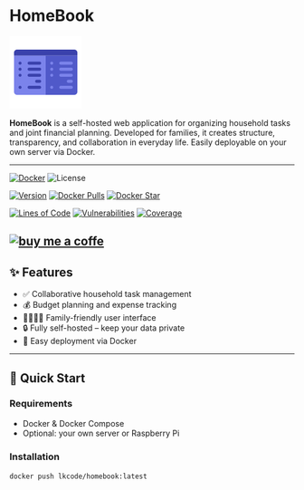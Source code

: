 # HomeBook

![homebook](https://raw.githubusercontent.com/lk-code/homebook/main/icon_128.png)

**HomeBook** is a self-hosted web application for organizing household tasks and joint financial planning. Developed for families, it creates structure, transparency, and collaboration in everyday life. Easily deployable on your own server via Docker.

---

[![Docker](https://img.shields.io/badge/Docker-alpha-blue)](https://hub.docker.com/r/lkcode/homebook)
![License](https://img.shields.io/github/license/lk-code/homebook)


[![Version](https://img.shields.io/docker/v/lkcode/homebook)](https://img.shields.io/docker/v/lkcode/homebook)
[![Docker Pulls](https://img.shields.io/docker/pulls/lkcode/homebook)](https://hub.docker.com/r/lkcode/homebook)
[![Docker Star](https://img.shields.io/docker/stars/lkcode/homebook)](https://hub.docker.com/r/lkcode/homebook)

[![Lines of Code](https://sonarcloud.io/api/project_badges/measure?project=lk-code_homebook&metric=ncloc)](https://sonarcloud.io/summary/new_code?id=lk-code_homebook)
[![Vulnerabilities](https://sonarcloud.io/api/project_badges/measure?project=lk-code_homebook&metric=vulnerabilities)](https://sonarcloud.io/summary/new_code?id=lk-code_homebook)
[![Coverage](https://sonarcloud.io/api/project_badges/measure?project=lk-code_homebook&metric=coverage)](https://sonarcloud.io/summary/new_code?id=lk-code_homebook)

[![buy me a coffe](https://cdn.buymeacoffee.com/buttons/v2/default-yellow.png)](https://www.buymeacoffee.com/lk.code)
---

## ✨ Features

- ✅ Collaborative household task management
- 💰 Budget planning and expense tracking
- 👨‍👩‍👧‍👦 Family-friendly user interface
- 🔒 Fully self-hosted – keep your data private
- 🐳 Easy deployment via Docker

---

## 🚀 Quick Start

### Requirements

- Docker & Docker Compose
- Optional: your own server or Raspberry Pi

### Installation

```bash
docker push lkcode/homebook:latest
```
